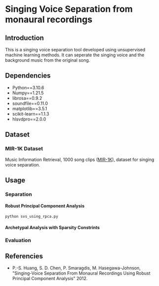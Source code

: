 # Singing Voice Separation from monaural recordings

## Introduction

This is a singing voice separation tool developed using unsupervised machine learning methods. It can seperate the singing voice and the background music from the original song.

## Dependencies

* Python==3.10.6
* Numpy==1.21.5
* librosa==0.9.2
* soundfile==0.11.0
* matplotlib==3.5.1
* scikit-learn==1.1.3
* hlsvdpro==2.0.0

## Dataset

### MIR-1K Dataset

Music Information Retrieval, 1000 song clips ([MIR-1K](https://sites.google.com/site/unvoicedsoundseparation/mir-1k)), dataset for singing voice separation.

## Usage

### Separation

#### Robust Principal Component Analysis

```
python svs_using_rpca.py
```

#### Archetypal Analysis with Sparsity Constrints

### Evaluation

## Referencies

* P.-S. Huang, S. D. Chen, P. Smaragdis, M. Hasegawa-Johnson, "Singing-Voice Separation From 
Monaural Recordings Using Robust Principal Component Analysis" 2012.
